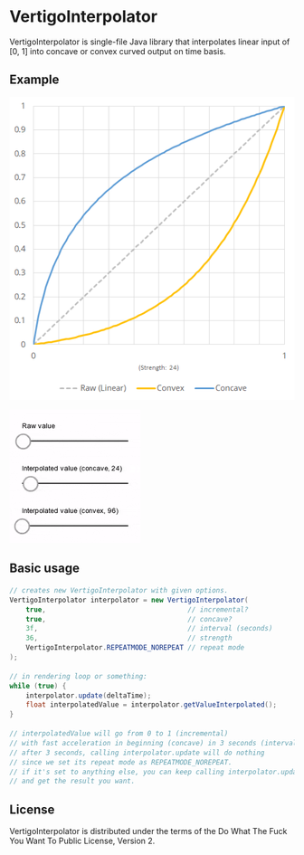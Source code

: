# VertigoInterpolator
VertigoInterpolator is single-file Java library that interpolates linear input of [0, 1] into concave or convex curved output on time basis.<br/>

## Example

![Data Preview](preview.png)<br/>

![Example](example.gif)<br/>

## Basic usage

```java
// creates new VertigoInterpolator with given options.
VertigoInterpolator interpolator = new VertigoInterpolator(
    true,                                   // incremental?
    true,                                   // concave?
    3f,                                     // interval (seconds)
    36,                                     // strength
    VertigoInterpolator.REPEATMODE_NOREPEAT // repeat mode
);

// in rendering loop or something:
while (true) {
    interpolator.update(deltaTime);
    float interpolatedValue = interpolator.getValueInterpolated();
}

// interpolatedValue will go from 0 to 1 (incremental)
// with fast acceleration in beginning (concave) in 3 seconds (interval).
// after 3 seconds, calling interpolator.update will do nothing
// since we set its repeat mode as REPEATMODE_NOREPEAT.
// if it's set to anything else, you can keep calling interpolator.update()
// and get the result you want.
```

## License
VertigoInterpolator is distributed under the terms of the Do What The Fuck You Want To Public License, Version 2.